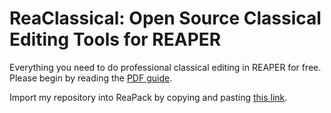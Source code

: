 # ReaClassical: Open Source Classical Editing Tools for REAPER

Everything you need to do professional classical editing in REAPER for free. Please begin by reading the [PDF guide](https://github.com/ElizabethHarmon/REAPER-Classical-Editing/raw/master/BethHarmon's%20Guide%20to%20Classical%20Editing%20in%20REAPER.pdf).

Import my repository into ReaPack by copying and pasting [this link](https://elizabethharmon.github.io/REAPER-Classical-Editing/index.xml).
